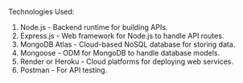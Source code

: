 Technologies Used:

1. Node.js - Backend runtime for building APIs.
2. Express.js - Web framework for Node.js to handle API routes.
3. MongoDB Atlas - Cloud-based NoSQL database for storing data.
4. Mongoose - ODM for MongoDB to handle database models.
5. Render or Heroku - Cloud platforms for deploying web services.
6. Postman - For API testing.